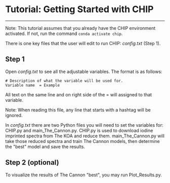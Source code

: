 # Tutorial: Getting Started with CHIP
---

Note: This tutorial assumes that you already have the CHIP environment activated. If not, run the command ```conda activate chip```.

There is one key files that the user will edit to run CHIP: *config.txt* (Step 1).

## Step 1
Open *config.txt* to see all the adjustable variables. The format is as follows:

```
# Description of what the variable will be used for.
Variable name  = Example
```

All text on the same line and on right side of the = will assigned to that variable.

Note: When reading this file, any line that starts with a hashtag will be ignored. 

In *config.txt* there are two Python files you will need to set the variables for: CHIP.py and main_The_Cannon.py. CHIP.py is used to download iodine imprinted spectra from The KOA and reduce them. main_The_Cannon.py will take those reduced spectra and train The Cannon models, then determine the "best" model and save the results. 



## Step 2 (optional)
To visualize the results of The Cannon "best", you may run Plot_Results.py.
